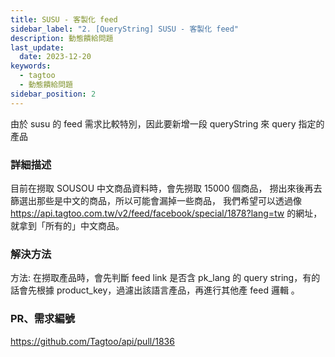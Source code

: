 ```yaml
---
title: SUSU - 客製化 feed
sidebar_label: "2. [QueryString] SUSU - 客製化 feed"
description: 動態饋給問題
last_update:
  date: 2023-12-20
keywords:
  - tagtoo
  - 動態饋給問題
sidebar_position: 2
---
```



由於 susu 的 feed 需求比較特別，因此要新增一段 queryString 來 query 指定的 產品



### 詳細描述     

目前在撈取 SOUSOU 中文商品資料時，會先撈取 15000 個商品，
撈出來後再去篩選出那些是中文的商品，所以可能會漏掉一些商品，
我們希望可以透過像 https://api.tagtoo.com.tw/v2/feed/facebook/special/1878?lang=tw 的網址，
就拿到「所有的」中文商品。


### 解決方法
方法: 在撈取產品時，會先判斷 feed link 是否含 pk_lang 的 query string，有的話會先根據 product_key，過濾出該語言產品，再進行其他產 feed 邏輯 。


### PR、需求編號
https://github.com/Tagtoo/api/pull/1836